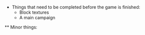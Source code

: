 * Things that need to be completed before the game is finished:
	- Block textures
	- A main campaign

** Minor things:

